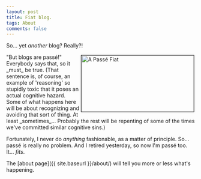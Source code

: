 ```yaml
---
layout: post
title: Fiat blog.
tags: About
comments: false
---
```


So... yet _another_ blog?  Really?!  

<img src="{{site.baseurl }}/images/2020-07-01-fiat-blog-fiat.jpg" width="300" height="150" alt="A Passé Fiat" title="A Passé Fiat" style="float: right; margin: 3px 3px 3px 3px; border: 1px solid #000000;">
"But blogs are passé!"  Everybody says that, so it _must_ be true.  (That sentence is,
of course, an example of 'reasoning' so stupidly toxic that it poses an actual cognitive
hazard.  Some of what happens here will be about recognizing and avoiding that sort of
thing.  At least _sometimes_...  Probably the rest will be repenting of some of the times
we've committed similar cognitive sins.)  

Fortunately, I never do _anything_ fashionable, as a matter of principle.  So... passé is
really no problem.  And I retired yesterday, so now I'm passé too.  It... _fits_.  

The [about page]({{ site.baseurl }}/about/) will tell you more or less what's happening.  
